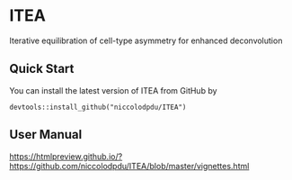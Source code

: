 # ITEA
 Iterative equilibration of cell-type asymmetry for enhanced deconvolution

## Quick Start
You can install the latest version of ITEA from GitHub by
```{r, eval = FALSE}
devtools::install_github("niccolodpdu/ITEA")
```
## User Manual
https://htmlpreview.github.io/?https://github.com/niccolodpdu/ITEA/blob/master/vignettes.html
